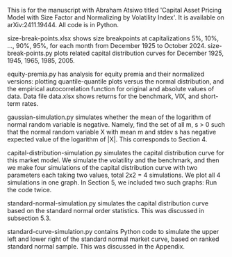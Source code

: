 This is for the manuscript with Abraham Atsiwo titled 'Capital Asset Pricing Model with Size Factor and Normalizing by Volatility Index'. It is available on arXiv:2411.19444. All code is in Python. 

size-break-points.xlsx shows size breakpoints at capitalizations 5%, 10%, ..., 90%, 95%, for each month from December 1925 to October 2024. size-break-points.py plots related capital distribution curves for December 1925, 1945, 1965, 1985, 2005. 

equity-premia.py has analysis for equity premia and their normalized versions: plotting quantile-quantile plots versus the normal distribution, and the empirical autocorrelation function for original and absolute values of data. Data file data.xlsx shows returns for the benchmark, VIX, and short-term rates.

gaussian-simulation.py simulates whether the mean of the logarithm of normal random variable is negative. Namely, find the set of all m, s > 0 such that the normal random variable X with mean m and stdev s has negative expected value of the logarithm of |X|. This corresponds to Section 4. 

capital-distribution-simulation.py simulates the capital distribution curve for this market model. We simulate the volatility and the benchmark, and then we make four simulations of the capital distribution curve with two parameters each taking two values, total 2x2 = 4 simulations. We plot all 4 simulations in one graph. In Section 5, we included two such graphs: Run the code twice. 

standard-normal-simulation.py simulates the capital distribution curve based on the standard normal order statistics. This was discussed in subsection 5.3. 

standard-curve-simulation.py contains Python code to simulate the upper left and lower right of the standard normal market curve, based on ranked standard normal sample. This was discussed in the Appendix.



